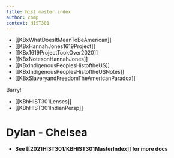```yaml
---
title: hist master index
author: comp
context: HIST301
---
```


- [[KBxWhatDoesItMeanToBeAmerican]] 
- [[KBxHannahJones1619Project]]
- [[KBx1619ProjectTookOver2020]]
- [[KBxNotesonHannahJones]]
- [[KBxIndigenousPeoplesHistoftheUS]]
- [[KBxIndigenousPeoplesHistoftheUSNotes]]
- [[KBxSlaveryandFreedomTheAmericanParadox]]

Barry!
- [[KBhHIST301Lenses]]
- [[KBhHIST301IndianPersp]] 


# Dylan - Chelsea
- **See [[2021HIST301/KBHIST301MasterIndex]] for more docs**


